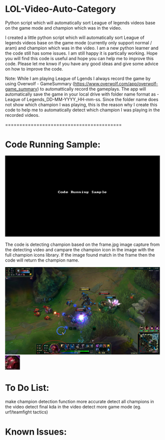 # LOL-Video-Auto-Category
Python script which will automatically sort League of legends videos base on the game mode and champion which was in the video.

I created a little python script which will automatically sort League of legends videos base on the game mode (currently only support normal / aram) and champion which was in the video. I am a new python learner and the code still has some issues. I am still happy it is partically working. Hope you will find this code is useful and hope you can help me to improve this code. Please let me knwo if you have any good ideas and give some advice on how to improve the code.

Note: While I am playing League of Lgends I always record the game by using Overwolf - GameSummary (https://www.overwolf.com/app/overwolf-game_summary) to automattically record the gameplays.
The app will automatically save the game in your local drive with folder name format as - League of Legends_DD-MM-YYYY_HH-mm-ss. Since the folder name does not show which champion I was playing, this is the reason why I create this code to help me to automatically detect which champion I was playing in the recorded videos.

=========================================

# Code Running Sample:
![](lolVideoDetectCodeRunningSample.gif)

The code is detecting champion based on the frame.jpg image capture from the detecting video and campare the champion icon in the image with the full champion icons library. If the image found match in the frame then the code will return the champion name.

![frame.jpg](frame.jpg)
![championIcon.jpg](championIcon.jpg)

# To Do List: 
make champion detection function more accurate
detect all champions in the video
detect final kda in the video
detect more game mode (eg. urf/teamfight tactics)

# Known Issues:
